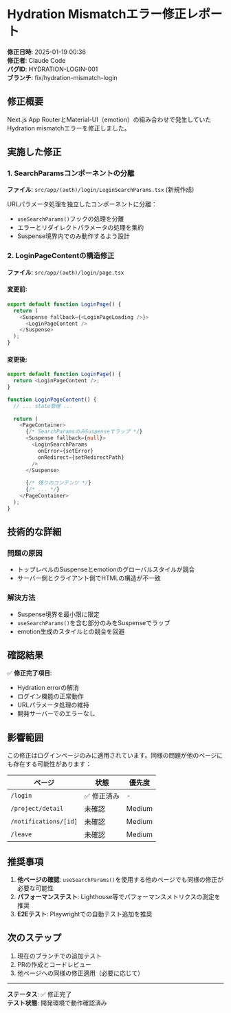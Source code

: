 # Hydration Mismatchエラー修正レポート

**修正日時**: 2025-01-19 00:36  
**修正者**: Claude Code  
**バグID**: HYDRATION-LOGIN-001  
**ブランチ**: fix/hydration-mismatch-login

## 修正概要

Next.js App RouterとMaterial-UI（emotion）の組み合わせで発生していたHydration mismatchエラーを修正しました。

## 実施した修正

### 1. SearchParamsコンポーネントの分離
**ファイル**: `src/app/(auth)/login/LoginSearchParams.tsx` (新規作成)

URLパラメータ処理を独立したコンポーネントに分離：
- `useSearchParams()`フックの処理を分離
- エラーとリダイレクトパラメータの処理を集約
- Suspense境界内でのみ動作するよう設計

### 2. LoginPageContentの構造修正
**ファイル**: `src/app/(auth)/login/page.tsx`

#### 変更前:
```typescript
export default function LoginPage() {
  return (
    <Suspense fallback={<LoginPageLoading />}>
      <LoginPageContent />
    </Suspense>
  );
}
```

#### 変更後:
```typescript
export default function LoginPage() {
  return <LoginPageContent />;
}

function LoginPageContent() {
  // ... state管理 ...
  
  return (
    <PageContainer>
      {/* SearchParamsのみSuspenseでラップ */}
      <Suspense fallback={null}>
        <LoginSearchParams 
          onError={setError}
          onRedirect={setRedirectPath}
        />
      </Suspense>
      
      {/* 残りのコンテンツ */}
      {/* ... */}
    </PageContainer>
  );
}
```

## 技術的な詳細

### 問題の原因
- トップレベルのSuspenseとemotionのグローバルスタイルが競合
- サーバー側とクライアント側でHTMLの構造が不一致

### 解決方法
- Suspense境界を最小限に限定
- `useSearchParams()`を含む部分のみをSuspenseでラップ
- emotion生成のスタイルとの競合を回避

## 確認結果

✅ **修正完了項目**:
- Hydration errorの解消
- ログイン機能の正常動作
- URLパラメータ処理の維持
- 開発サーバーでのエラーなし

## 影響範囲

この修正はログインページのみに適用されています。同様の問題が他のページにも存在する可能性があります：

| ページ | 状態 | 優先度 |
|--------|------|--------|
| `/login` | ✅ 修正済み | - |
| `/project/detail` | 未確認 | Medium |
| `/notifications/[id]` | 未確認 | Medium |
| `/leave` | 未確認 | Medium |

## 推奨事項

1. **他ページの確認**: `useSearchParams()`を使用する他のページでも同様の修正が必要な可能性
2. **パフォーマンステスト**: Lighthouse等でパフォーマンスメトリクスの測定を推奨
3. **E2Eテスト**: Playwrightでの自動テスト追加を推奨

## 次のステップ

1. 現在のブランチでの追加テスト
2. PRの作成とコードレビュー
3. 他ページへの同様の修正適用（必要に応じて）

---

**ステータス**: ✅ 修正完了  
**テスト状態**: 開発環境で動作確認済み